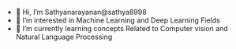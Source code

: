 - 👋 Hi, I’m Sathyanarayanan@sathya8998
- 👀 I’m interested in Machine Learning and Deep Learning Fields
- 🌱 I’m currently learning concepts Related to Computer vision and Natural Language Processing


<!---
sathya8998/sathya8998 is a ✨ special ✨ repository because its `README.md` (this file) appears on your GitHub profile.
You can click the Preview link to take a look at your changes.
--->
